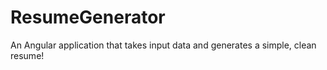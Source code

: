 # ResumeGenerator
An Angular application that takes input data and generates a simple, clean resume!
